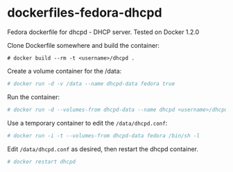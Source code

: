dockerfiles-fedora-dhcpd
=========================

Fedora dockerfile for dhcpd - DHCP server.
Tested on Docker 1.2.0

Clone Dockerfile somewhere and build the container:

```
# docker build --rm -t <username>/dhcpd .
```

Create a volume container for the /data:

```bash
# docker run -d -v /data --name dhcpd-data fedora true
```

Run the container:

```bash
# docker run -d --volumes-from dhcpd-data --name dhcpd <username>/dhcpd
```

Use a temporary container to edit the ``/data/dhcpd.conf``:

```bash
# docker run -i -t --volumes-from dhcpd-data fedora /bin/sh -l
```

Edit ``/data/dhcpd.conf`` as desired, then restart the dhcpd container.

```bash
# docker restart dhcpd
```
